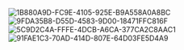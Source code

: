 ![1B880A9D-FC9E-4105-925E-B9A558A0A8BC](https://github.com/zzavlamaz/Html-Assignment/assets/143629429/2f9dac0a-286f-4fb5-b215-7f2bdfae8698)
![9FDA35B8-D55D-4583-9D00-18471FFC816F](https://github.com/zzavlamaz/Html-Assignment/assets/143629429/f6920579-4b8b-484f-8ccc-2a85a8a2e3fc)
![5C9D2C4A-FFFE-4DCB-A6CA-377CA2C8AAC1](https://github.com/zzavlamaz/Html-Assignment/assets/143629429/137bb618-97e1-4824-a587-7a2759d08f51)
![91FAE1C3-70AD-414D-807E-64D03FE5D4A9](https://github.com/zzavlamaz/Html-Assignment/assets/143629429/09046f6a-20bd-4720-86ff-721b7923f64f)
